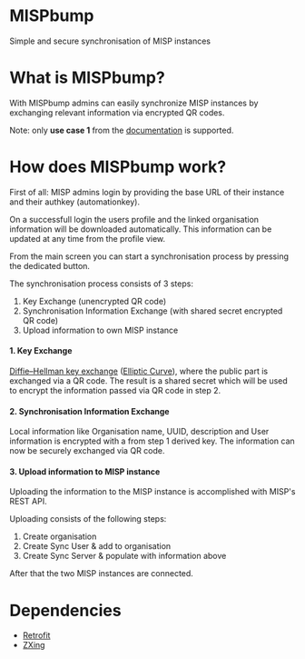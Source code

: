# MISPbump
Simple and secure synchronisation of MISP instances

# What is MISPbump?
With MISPbump admins can easily synchronize MISP instances by exchanging relevant information via encrypted QR codes.

Note: only **use case 1** from the [documentation](https://www.circl.lu/doc/misp/sharing/) is supported.

# How does MISPbump work?
First of all: MISP admins login by providing the base URL of their instance and their authkey (automationkey).

On a successfull login the users profile and the linked organisation information will be downloaded automatically.
This information can be updated at any time from the profile view.

From the main screen you can start a synchronisation process by pressing the dedicated button.

The synchronisation process consists of 3 steps:
1. Key Exchange (unencrypted QR code)
1. Synchronisation Information Exchange (with shared secret encrypted QR code)
1. Upload information to own MISP instance

#### 1. Key Exchange
[Diffie–Hellman key exchange](https://en.wikipedia.org/wiki/Diffie%E2%80%93Hellman_key_exchange) ([Elliptic Curve](https://en.wikipedia.org/wiki/Elliptic-curve_Diffie%E2%80%93Hellman)), where the public part is exchanged via a QR code.
The result is a shared secret which will be used to encrypt the information passed via QR code in step 2.

#### 2. Synchronisation Information Exchange
Local information like Organisation name, UUID, description and User information is encrypted with a from step 1 derived key.
The information can now be securely exchanged via QR code.

#### 3. Upload information to MISP instance
Uploading the information to the MISP instance is accomplished with MISP's REST API.

Uploading consists of the following steps:
1. Create organisation
1. Create Sync User & add to organisation
1. Create Sync Server & populate with information above

After that the two MISP instances are connected.

# Dependencies
+ [Retrofit](https://github.com/square/retrofit)
+ [ZXing](https://github.com/zxing/zxing)